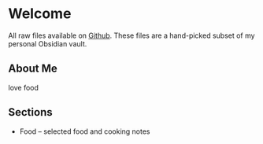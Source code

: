 # Welcome

All raw files available on [Github](https://github.com/cocohearts/public-pages). These files are a hand-picked subset of my personal Obsidian vault.

## About Me

love food

## Sections

* Food – selected food and cooking notes